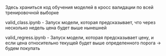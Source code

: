 Здесь храниться код обучения моделей в кросс валидации по всей тренировочной выборке

valid_class.ipynb - Запуск модели, которая предсказывает, что через несколько недель цена будет выше нынешней

valid_regress.ipynb - Запуск модели, которая предсказывает цену, и если цена относительно текущей будет выше определенного порога -> будем покупать
